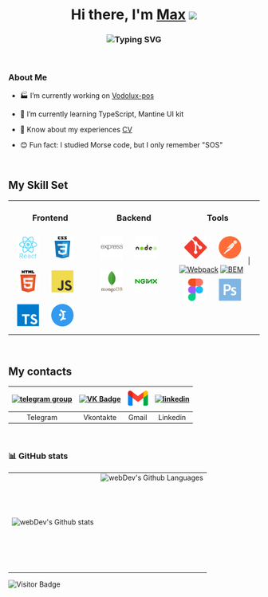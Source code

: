 <h1 align="center">Hi there, I'm <a href="https://skor.nomoredomains.monster/" target="_blank">Max</a>
<img src="https://github.com/blackcater/blackcater/raw/main/images/Hi.gif" height="32"/></h1>
<h3 align="center"><img src="https://readme-typing-svg.herokuapp.com?font=Segoe+UI&weight=600&pause=1000&color=0969DA&center=true&vCenter=true&width=435&lines=Web+developer+from+Russia+%F0%9F%87%B7%F0%9F%87%BA" alt="Typing SVG" /></h3>

<br/>

### About Me

- :factory: I’m currently working on [Vodolux-pos](https://github.com/Balzak1976/vodolux-pos.git)

- :green_book: I’m currently learning TypeScript, Mantine UI kit

- :memo: Know about my experiences [CV](https://career.habr.com/balzak1976)

- 😊 Fun fact: I studied Morse code, but I only remember "SOS"

<br/>

<h2 align="">My Skill Set</h2>

<table style="border: none"><tr><td valign="top" width="33%">

<div align="center"><h3>Frontend</h3></div>

<div align="">  
<a href="https://reactjs.org/" target="_blank"><img style="margin: 10px" src="./src/img/react-original-wordmark.svg" alt="React" height="45" /></a>  
<a href="https://www.w3schools.com/css/" target="_blank"><img style="margin: 10px" src="./src/img/css3-original-wordmark.svg" alt="CSS3" height="45" /></a>  
<a href="https://en.wikipedia.org/wiki/HTML5" target="_blank"><img style="margin: 10px" src="./src/img/html5-original-wordmark.svg" alt="HTML5" height="45" /></a>  
<a href="https://www.javascript.com/" target="_blank"><img style="margin: 10px" src="./src/img/javascript-original.svg" alt="JavaScript" height="45" /></a>  
<a href="https://www.typescriptlang.org/" target="_blank"><img style="margin: 10px" src="./src/img/typescript-original.svg" alt="TypeScript" height="45" /></a>  
<a href="https://mantine.dev/" target="_blank"><img style="margin: 10px" src="./src/img/mantene-icon.svg" alt="Mantine UI kit" height="45" /></a>  
</div>

</td><td valign="top" width="33%">

<div align="center"><h3>Backend</h3></div>

<div align="">  
<a href="https://expressjs.com/" target="_blank"><img style="margin: 10px" src="./src/img/express-original-wordmark.svg" alt="Express.js" height="45" /></a>  
<a href="https://nodejs.org/" target="_blank"><img style="margin: 10px" src="./src/img/nodejs-original-wordmark.svg" alt="Node.js" height="45" /></a>  
<a href="https://www.mongodb.com/" target="_blank"><img style="margin: 10px" src="./src/img/mongodb-original-wordmark.svg" alt="MongoDB" height="45" /></a>  
<a href="https://www.nginx.com/" target="_blank"><img style="margin: 10px" src="./src/img/nginx-original.svg" alt="Nginx" height="45" /></a>  
<!-- <a href="https://www.php.net/" target="_blank"><img style="margin: 10px" src="./src/img/php-original.svg" alt="PHP" height="45" /></a>  
<a href="https://www.mysql.com/" target="_blank"><img style="margin: 10px" src="./src/img/mysql-original-wordmark.svg" alt="MySQL" height="45" /></a> -->  
</div>

</td><td valign="top" width="33%">

<div align="center"><h3>Tools</h3></div>

<div align="">  
<a href="https://github.com/" target="_blank"><img style="margin: 10px" src="./src/img/git-scm-icon.svg" alt="Git" height="45" /></a>  
<a href="https://postman.com/" target="_blank"><img style="margin: 10px" src="./src/img/postman-icon-svgrepo-com.svg" alt="Postman" height="45" /></a>
</a> |<a href="https://webpack.js.org/" target="_blank" rel="noreferrer"><img width="45" height="45" alt="Webpack" src="https://cdn.jsdelivr.net/gh/devicons/devicon/icons/webpack/webpack-original.svg" /></a>
<a href="https://en.bem.info/" target="_blank" rel="noreferrer"><img width="45" height="45" alt="BEM" src="https://simpleicons.org/icons/bem.svg" /></a>  
<a href="https://www.figma.com/" target="_blank"><img style="margin: 10px" src="./src/img/figma-icon.svg" alt="Figma" height="45" /></a>  
<a href="https://www.adobe.com/in/products/photoshop.html" target="_blank"><img style="margin: 10px" src="./src/img/photoshop-plain.svg" alt="Photoshop" height="45" /></a>  
</div>

</td></tr></table>

<br>

## My contacts

<a href="https://t.me/skor_max" target="_blank"><img src="https://cdn-icons-png.flaticon.com/512/2111/2111646.png" width="40" height="40" alt="telegram group" /></a> | <a href="https://vk.com/skor_max" target="_blank"><img src="https://cdn-icons-png.flaticon.com/512/145/145813.png" width="40" height="40" alt="VK Badge"/></a> | <a href="mailto:skormaksim@gmail.com" target="_blank"><img src="./src/img/gmail.png" width="40" height="40" alt="gmail"/></a> | <a href="https://www.linkedin.com/in/skor-max/" target="_blank"><img src="https://cdn-icons-png.flaticon.com/512/2504/2504799.png" width="40" height="40" alt="linkedin" /></a> |
| :---: | :---: |:---: | :---: |
| Telegram | Vkontakte | Gmail | Linkedin |

<br/>

### :bar_chart: GitHub stats

<table>
  <tr>
    <td>
      <img align="left" src="https://github-readme-stats.vercel.app/api?username=Balzak1976&show_icons=true&count_private=true&hide_border=true" alt="webDev's Github stats" />
    </td>
    <td>
      <img height="195px" align="right" alt="webDev's Github Languages" src="https://github-readme-stats-sigma-five.vercel.app/api/top-langs/?username=Balzak1976&show_icons=true&count_private=true&hide_border=true" />
    </td>
  </tr>
</table>

![Visitor Badge](https://visitor-badge.laobi.icu/badge?page_id=Balzak1976)

